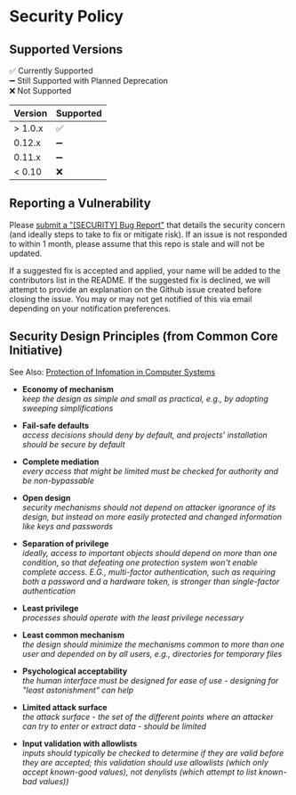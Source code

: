 # Security Policy

## Supported Versions
<!-- Use this section to tell people about which versions of your project are
currently being supported with security updates -->

:white_check_mark: Currently Supported  
:heavy_minus_sign: Still Supported with Planned Deprecation  
:x: Not Supported  

| Version | Supported          |
| ------- | ------------------ |
| > 1.0.x | :white_check_mark: |
|  0.12.x | :heavy_minus_sign: |
|  0.11.x  | :heavy_minus_sign: |
| < 0.10   | :x:                |

## Reporting a Vulnerability

Please [submit a "\[SECURITY\] Bug Report"][submit an issue] that details the security concern (and ideally steps to take to fix or mitigate risk). If an issue is not responded to within 1 month, please
assume that this repo is stale and will not be updated.

If a suggested fix is accepted and applied, your name will be added to the contributors list in the README. If the suggested fix is declined, we will attempt to provide an explanation on the
Github issue created before closing the issue. You may or may not get notified of this via email depending on your notification preferences.


## Security Design Principles (from Common Core Initiative)
See Also: [Protection of Infomation in Computer Systems][Saltzher & Schroeder]

- **Economy of mechanism**  
_keep the design as simple and small as practical, e.g., by adopting sweeping simplifications_

- **Fail-safe defaults**  
_access decisions should deny by default, and projects' installation should be secure by default_

- **Complete mediation**  
_every access that might be limited must be checked for authority and be non-bypassable_

- **Open design**  
_security mechanisms should not depend on attacker ignorance of its design, but instead on more easily protected and changed information like keys and passwords_

- **Separation of privilege**  
_ideally, access to important objects should depend on more than one condition, so that defeating one protection system won't enable complete access. E.G., multi-factor authentication, such as requiring both a password and a hardware token, is stronger than single-factor authentication_

- **Least privilege**  
_processes should operate with the least privilege necessary_

- **Least common mechanism**  
_the design should minimize the mechanisms common to more than one user and depended on by all users, e.g., directories for temporary files_

- **Psychological acceptability**  
_the human interface must be designed for ease of use - designing for "least astonishment" can help_

- **Limited attack surface**  
_the attack surface - the set of the different points where an attacker can try to enter or extract data - should be limited_

- **Input validation with allowlists**  
_inputs should typically be checked to determine if they are valid before they are accepted; this validation should use allowlists (which only accept known-good values), not denylists (which attempt to list known-bad values))_

[submit an issue]: https://github.com/devlinjunker/template.github.semver/issues/new?template=bug_report.md&labels=bug,-priority,security&title=[SECURITY]
[Saltzher & Schroeder]: https://web.mit.edu/Saltzer/www/publications/protection/
